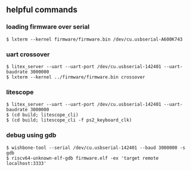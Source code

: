 ## helpful commands

### loading firmware over serial

```
$ lxterm --kernel firmware/firmware.bin /dev/cu.usbserial-A600K743
```

### uart crossover

```
$ litex_server --uart --uart-port /dev/cu.usbserial-142401 --uart-baudrate 3000000
$ lxterm --kernel ../firmware/firmware.bin crossover
```

### litescope

```
$ litex_server --uart --uart-port /dev/cu.usbserial-142401 --uart-baudrate 3000000
$ (cd build; litescope_cli)
$ (cd build; litescope_cli -f ps2_keyboard_clk)
```

### debug using gdb

```
$ wishbone-tool --serial /dev/cu.usbserial-142401 --baud 3000000 -s gdb
$ riscv64-unknown-elf-gdb firmware.elf -ex 'target remote localhost:3333'
```
